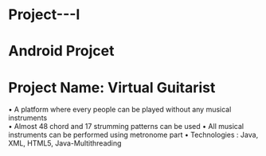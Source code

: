 # Project---I

# Android Projcet
# Project Name:  Virtual Guitarist

•	A platform where every people can be played without any musical instruments  
•	Almost 48 chord and 17 strumming patterns can be used
•	All musical instruments can be performed using metronome part
•	Technologies : Java, XML, HTML5, Java-Multithreading 
